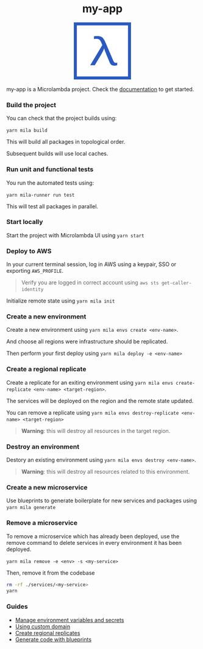 <h1 align="center">my-app</h1>

<p align="center">
  <img width="150" height="150" src="https://raw.githubusercontent.com/microlambda/.github/e6430357d33bcadea731c5979c5f837afb6a9d8f/logo-blue.svg" alt="Logo"/>
</p>

my-app is a Microlambda project. Check the [documentation](https://microlambda.dev/docs) to get started.

### Build the project

You can check that the project builds using:

`yarn mila build`

This will build all packages in topological order.

Subsequent builds will use local caches.

### Run unit and functional tests

You run the automated tests using:

`yarn mila-runner run test`

This will test all packages in parallel.

### Start locally

Start the project with Microlambda UI using ``yarn start``

### Deploy to AWS

In your current terminal session, log in AWS using a keypair, SSO or exporting `AWS_PROFILE`.

> Verify you are logged in correct account using ``aws sts get-caller-identity``

Initialize remote state using ``yarn mila init``

### Create a new environment

Create a new environment using ``yarn mila envs create <env-name>``.

And choose all regions were infrastructure should be replicated.

Then perform your first deploy using ``yarn mila deploy -e <env-name>``

### Create a regional replicate

Create a replicate for an exiting environment using ``yarn mila envs create-replicate <env-name> <target-region>``.

The services will be deployed on the region and the remote state updated.

You can remove a replicate using ``yarn mila envs destroy-replicate <env-name> <target-region>``

> **Warning**: this will destroy all resources in the target region.

### Destroy an environment

Destory an existing environment using ``yarn mila envs destroy <env-name>``.

> **Warning**: this will destroy all resources related to this environment.

### Create a new microservice

Use blueprints to generate boilerplate for new services and packages using ``yarn mila generate``

### Remove a microservice

To remove a microservice which has already been deployed, use the remove command to delete services in every environment
it has been deployed.

``yarn mila remove -e <env> -s <my-service>``

Then, remove it from the codebase

```bash
rm -rf ./services/<my-service>
yarn
```

### Guides

* [Manage environment variables and secrets](https://microlambda.dev/docs/tutorial-basics/environment-variables)
* [Using custom domain](https://microlambda.dev/docs/deployments/using-custom-domains)
* [Create regional replicates](https://microlambda.dev/docs/advanced/infrastructure-replication)
* [Generate code with blueprints](https://microlambda.dev/docs/advanced/customize-blueprints)
